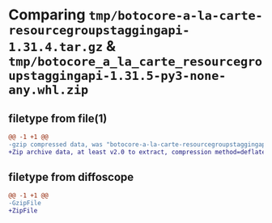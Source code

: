 # Comparing `tmp/botocore-a-la-carte-resourcegroupstaggingapi-1.31.4.tar.gz` & `tmp/botocore_a_la_carte_resourcegroupstaggingapi-1.31.5-py3-none-any.whl.zip`

## filetype from file(1)

```diff
@@ -1 +1 @@
-gzip compressed data, was "botocore-a-la-carte-resourcegroupstaggingapi-1.31.4.tar", last modified: Tue Jul 18 01:55:31 2023, max compression
+Zip archive data, at least v2.0 to extract, compression method=deflate
```

## filetype from diffoscope

```diff
@@ -1 +1 @@
-GzipFile
+ZipFile
```

